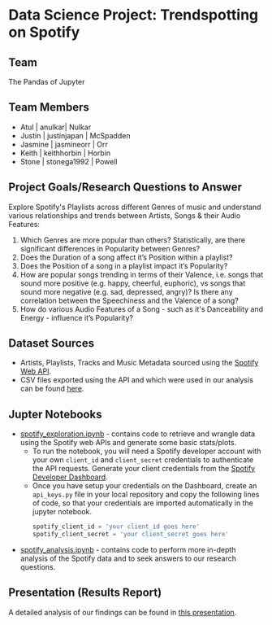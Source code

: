 # Data Science Project: Trendspotting on Spotify

## Team
The Pandas of Jupyter

## **Team Members**
* Atul | anulkar| Nulkar
* Justin | justinjapan | McSpadden
* Jasmine | jasmineorr | Orr
* Keith | keithhorbin | Horbin
* Stone | stonega1992 | Powell

## Project Goals/Research Questions to Answer
Explore Spotify's Playlists across different Genres of music and understand various relationships and trends between Artists, Songs & their Audio Features:
1. Which Genres are more popular than others? Statistically, are there significant differences in Popularity between Genres?
2. Does the Duration of a song affect it’s Position within a playlist?
3. Does the Position of a song in a playlist impact it’s Popularity?
4. How are popular songs trending in terms of their Valence, i.e. songs that sound more positive (e.g. happy, cheerful, euphoric), vs songs that sound more negative (e.g. sad, depressed, angry)? Is there any correlation between the Speechiness and the Valence of a song? 
5. How do various Audio Features of a Song - such as it's Danceability and Energy - influence it’s Popularity?

## Dataset Sources
* Artists, Playlists, Tracks and Music Metadata sourced using the [Spotify Web API](https://developer.spotify.com/documentation/).
* CSV files exported using the API and which were used in our analysis can be found [here](https://github.com/anulkar/DataScience-Project1/tree/master/datasets).

## Jupter Notebooks
* [spotify_exploration.ipynb](https://github.com/anulkar/DataScience-Project1/blob/master/spotify_exploration.ipynb) - contains code to retrieve and wrangle data using the Spotify web APIs and generate some basic stats/plots.
  * To run the notebook, you will need a Spotify developer account with your own `client_id` and `client_secret` credentials to authenticate the API requests. Generate your client credentials from the [Spotify Developer Dashboard](https://developer.spotify.com/dashboard/applications).
  * Once you have setup your credentials on the Dashboard, create an `api_keys.py` file in your local repository and copy the following lines of code, so that your credentials are imported automatically in the jupyter notebook.
    ```python
    spotify_client_id = 'your client_id goes here'
    spotify_client_secret = 'your client_secret goes here'
    ```
* [spotify_analysis.ipynb](https://github.com/anulkar/DataScience-Project1/blob/master/spotify_analysis.ipynb) - contains code to perform more in-depth analysis of the Spotify data and to seek answers to our research questions.

## Presentation (Results Report)
A detailed analysis of our findings can be found in [this presentation](https://github.com/anulkar/DataScience-Project1/blob/master/Powerpoint/Trendspotting%20on%20Spotify%20final%20V3.pptx).
